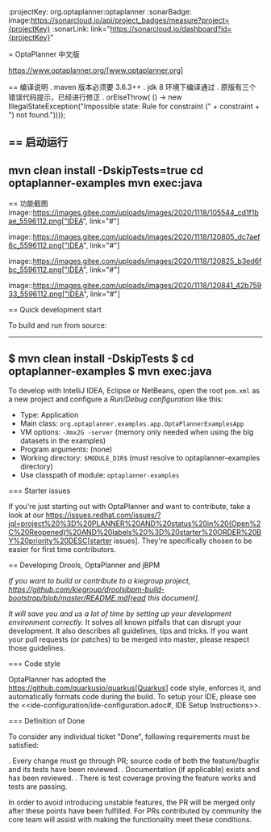 :projectKey: org.optaplanner:optaplanner
:sonarBadge: image:https://sonarcloud.io/api/project_badges/measure?project={projectKey}
:sonarLink: link="https://sonarcloud.io/dashboard?id={projectKey}"

= OptaPlanner 中文版

https://www.optaplanner.org/[www.optaplanner.org]

== 编译说明
. maven 版本必须要 3.6.3++
. jdk 8 环境下编译通过
. 原版有三个错误代码提示，已经进行修正<IllegalStateException>
   .<IllegalStateException> orElseThrow(
() -> new IllegalStateException("Impossible state: Rule for constraint (" +
                                        constraint + ") not found."))));

== 启动运行
----
mvn clean install -DskipTests=true
cd optaplanner-examples
mvn exec:java
----

== 功能截图
image::https://images.gitee.com/uploads/images/2020/1118/105544_cd1f1bae_5596112.png["IDEA", link="#"]

image::https://images.gitee.com/uploads/images/2020/1118/120805_dc7aef6c_5596112.png["IDEA", link="#"]

image::https://images.gitee.com/uploads/images/2020/1118/120825_b3ed6fbc_5596112.png["IDEA", link="#"]

image::https://images.gitee.com/uploads/images/2020/1118/120841_42b75933_5596112.png["IDEA", link="#"]


== Quick development start

To build and run from source:

----
$ mvn clean install -DskipTests
$ cd optaplanner-examples
$ mvn exec:java
----

To develop with IntelliJ IDEA, Eclipse or NetBeans, open the root `pom.xml` as a new project
and configure a _Run/Debug configuration_ like this:

* Type: Application
* Main class: `org.optaplanner.examples.app.OptaPlannerExamplesApp`
* VM options: `-Xmx2G -server` (memory only needed when using the big datasets in the examples)
* Program arguments: (none)
* Working directory: `$MODULE_DIR$` (must resolve to optaplanner-examples directory)
* Use classpath of module: `optaplanner-examples`

=== Starter issues

If you're just starting out with OptaPlanner and want to contribute,
take a look at our https://issues.redhat.com/issues/?jql=project%20%3D%20PLANNER%20AND%20status%20in%20(Open%2C%20Reopened)%20AND%20labels%20%3D%20starter%20ORDER%20BY%20priority%20DESC[starter issues].
They're specifically chosen to be easier for first time contributors.

== Developing Drools, OptaPlanner and jBPM

*If you want to build or contribute to a kiegroup project, https://github.com/kiegroup/droolsjbpm-build-bootstrap/blob/master/README.md[read this document].*

*It will save you and us a lot of time by setting up your development environment correctly.*
It solves all known pitfalls that can disrupt your development.
It also describes all guidelines, tips and tricks.
If you want your pull requests (or patches) to be merged into master, please respect those guidelines.

=== Code style

OptaPlanner has adopted the https://github.com/quarkusio/quarkus[Quarkus] code style, enforces it, and automatically formats code during the build.
To setup your IDE, please see the
<<ide-configuration/ide-configuration.adoc#, IDE Setup Instructions>>.

=== Definition of Done

To consider any individual ticket "Done", following requirements must be satisfied:

  . Every change must go through PR; source code of both the feature/bugfix and its tests have been reviewed.
  . Documentation (if applicable) exists and has been reviewed.
  . There is test coverage proving the feature works and tests are passing.

In order to avoid introducing unstable features, the PR will be merged only after these points have been fulfilled. For PRs contributed by community the core team will assist with making the functionality meet these conditions.
